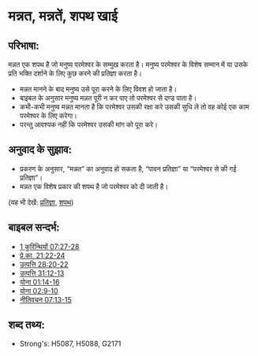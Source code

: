 # मन्नत, मन्नतें, शपथ खाई #

## परिभाषा: ##

मन्नत एक शपथ है जो मनुष्य परमेश्वर के सम्मुख करता है। मनुष्य परमेश्वर के विशेष सम्मान में या उसके प्रति भक्ति दर्शाने के लिए कुछ करने की प्रतिज्ञा करता है।

* मन्नत मानने के बाद मनुष्य उसे पूरा करने के लिए विवश हो जाता है।
* बाइबल के अनुसार मनुष्य मन्नत पूरी न कर पाए तो परमेश्वर से दण्ड पाता है।
* कभी-कभी मनुष्य मन्नत मानता है कि परमेश्वर उसकी रक्षा करे उसकी सुधि ले तो वह कोई एक काम परमेश्वर के लिए करेगा।
* परन्तु आवश्यक नहीं कि परमेश्वर उसकी मांग को पूरा करे।

## अनुवाद के सुझाव: ##

* प्रकरण के अनुसार, “मन्नत” का अनुवाद हो सकता है, “पावन प्रतिज्ञा” या “परमेश्वर से की गई प्रतिज्ञा”।
* मन्नत एक विशेष प्रकार की शपथ है जो परमेश्वर को दी जाती है।

(यह भी देखें: [प्रतिज्ञा](../kt/promise.md), [शपथ](../other/oath.md))

## बाइबल सन्दर्भ: ##

* [1 कुरिन्थियों 07:27-28](rc://hi/tn/help/1co/07/27)
* [प्रे.का. 21:22-24](rc://hi/tn/help/act/21/22)
* [उत्पत्ति 28:20-22](rc://hi/tn/help/gen/28/20)
* [उत्पत्ति 31:12-13](rc://hi/tn/help/gen/31/12)
* [योना 01:14-16](rc://hi/tn/help/jon/01/14)
* [योना 02:9-10](rc://hi/tn/help/jon/02/09)
* [नीतिवचन 07:13-15](rc://hi/tn/help/pro/07/13)


## शब्द तथ्य: ##

* Strong's: H5087, H5088, G2171
